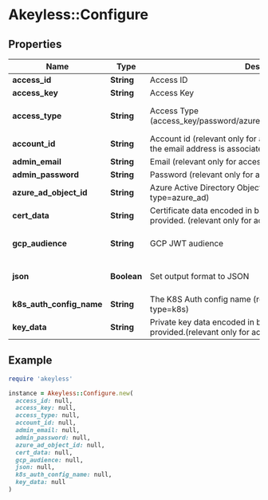 # Akeyless::Configure

## Properties

| Name | Type | Description | Notes |
| ---- | ---- | ----------- | ----- |
| **access_id** | **String** | Access ID | [optional] |
| **access_key** | **String** | Access Key | [optional] |
| **access_type** | **String** | Access Type (access_key/password/azure_ad/saml/oidc/aws_iam/gcp/k8s) | [optional][default to &#39;access_key&#39;] |
| **account_id** | **String** | Account id (relevant only for access-type&#x3D;password where the email address is associated with more than one account) | [optional] |
| **admin_email** | **String** | Email (relevant only for access-type&#x3D;password) | [optional] |
| **admin_password** | **String** | Password (relevant only for access-type&#x3D;password) | [optional] |
| **azure_ad_object_id** | **String** | Azure Active Directory ObjectId (relevant only for access-type&#x3D;azure_ad) | [optional] |
| **cert_data** | **String** | Certificate data encoded in base64. Used if file was not provided. (relevant only for access-type&#x3D;cert in Curl Context) | [optional] |
| **gcp_audience** | **String** | GCP JWT audience | [optional][default to &#39;akeyless.io&#39;] |
| **json** | **Boolean** | Set output format to JSON | [optional][default to false] |
| **k8s_auth_config_name** | **String** | The K8S Auth config name (relevant only for access-type&#x3D;k8s) | [optional] |
| **key_data** | **String** | Private key data encoded in base64. Used if file was not provided.(relevant only for access-type&#x3D;cert in Curl Context) | [optional] |

## Example

```ruby
require 'akeyless'

instance = Akeyless::Configure.new(
  access_id: null,
  access_key: null,
  access_type: null,
  account_id: null,
  admin_email: null,
  admin_password: null,
  azure_ad_object_id: null,
  cert_data: null,
  gcp_audience: null,
  json: null,
  k8s_auth_config_name: null,
  key_data: null
)
```

